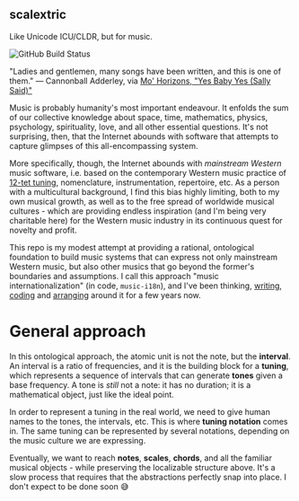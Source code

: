 scalextric
----------

Like Unicode ICU/CLDR, but for music.

![GitHub Build Status](https://github.com/infojunkie/scalextric/workflows/Test/badge.svg)

"Ladies and gentlemen, many songs have been written, and this is one of them." — Cannonball Adderley, via [Mo' Horizons, "Yes Baby Yes (Sally Said)"](https://www.youtube.com/watch?v=fhnTkj0GQUE)

Music is probably humanity's most important endeavour. It enfolds the sum of our collective knowledge about space, time, mathematics, physics, psychology, spirituality, love, and all other essential questions. It's not surprising, then, that the Internet abounds with software that attempts to capture glimpses of this all-encompassing system.

More specifically, though, the Internet abounds with _mainstream Western_ music software, i.e. based on the contemporary Western music practice of [12-tet tuning](https://en.wikipedia.org/wiki/12_equal_temperament), nomenclature, instrumentation, repertoire, etc. As a person with a multicultural background, I find this bias highly limiting, both to my own musical growth, as well as to the free spread of worldwide musical cultures - which are providing endless inspiration (and I'm being very charitable here) for the Western music industry in its continuous quest for novelty and profit.

This repo is my modest attempt at providing a rational, ontological foundation to build music systems that can express not only mainstream Western music, but also other musics that go beyond the former's boundaries and assumptions. I call this approach "music internationalization" (in code, `music-i18n`), and I've been thinking, [writing](https://blog.karimratib.me/2018/01/05/music-l10n.html), [coding](https://github.com/users/infojunkie/projects/3) and [arranging](https://musescore.com/user/55682/sets/2178286) around it for a few years now.

# General approach

In this ontological approach, the atomic unit is not the note, but the **interval**. An interval is a ratio of frequencies, and it is the building block for a **tuning**, which represents a sequence of intervals that can generate **tones** given a base frequency. A tone is _still_ not a note: it has no duration; it is a mathematical object, just like the ideal point.

In order to represent a tuning in the real world, we need to give human names to the tones, the intervals, etc. This is where **tuning notation** comes in. The same tuning can be represented by several notations, depending on the music culture we are expressing.

Eventually, we want to reach **notes**, **scales**, **chords**, and all the familiar musical objects - while preserving the localizable structure above. It's a slow process that requires that the abstractions perfectly snap into place. I don't expect to be done soon :sweat_smile:
